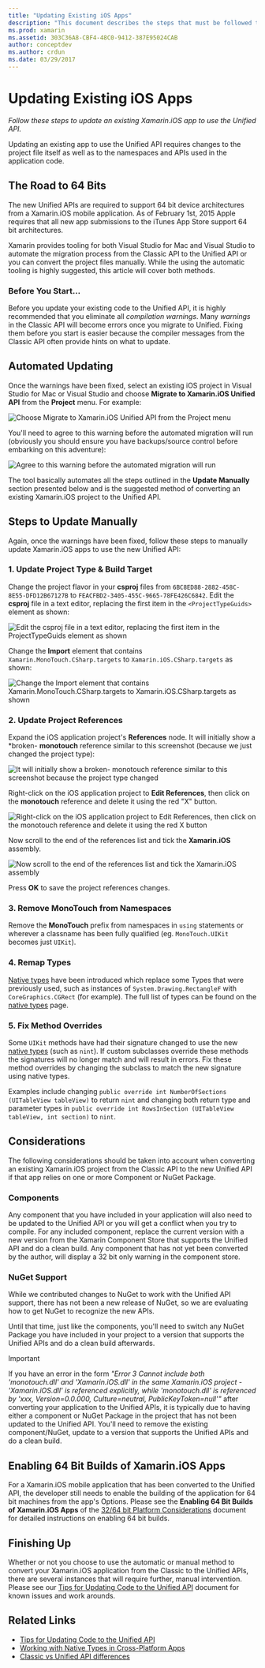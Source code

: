 ```yaml
---
title: "Updating Existing iOS Apps"
description: "This document describes the steps that must be followed to update a Xamarin.iOS app from the Classic API to the Unified API."
ms.prod: xamarin
ms.assetid: 303C36A8-CBF4-48C0-9412-387E95024CAB
author: conceptdev
ms.author: crdun
ms.date: 03/29/2017
---
```


# Updating Existing iOS Apps

_Follow these steps to update an existing Xamarin.iOS app to use the Unified API._

Updating an existing app to use the Unified API requires changes to the project file itself as well as to the namespaces and APIs used in the application code.

## The Road to 64 Bits

The new Unified APIs are required to support 64 bit device architectures from a Xamarin.iOS mobile application. As of February 1st, 2015 Apple requires that all new app submissions to the iTunes App Store support 64 bit architectures.

Xamarin provides tooling for both Visual Studio for Mac and Visual Studio to automate the migration process from the Classic API to the Unified API or you can convert the project files manually. While the using the automatic tooling is highly suggested, this article will cover both methods.

### Before You Start...

Before you update your existing code to the Unified API, it is highly recommended that you eliminate all *compilation warnings*. Many *warnings* in the Classic API will become errors once you migrate to Unified. Fixing them before you start is easier because the compiler messages from the Classic API often provide hints on what to update.

## Automated Updating

Once the warnings have been fixed, select an existing iOS project in Visual Studio for Mac or Visual Studio and choose **Migrate to Xamarin.iOS Unified API** from the **Project** menu. For example:

![Choose Migrate to Xamarin.iOS Unified API from the Project menu](updating-ios-apps-images/beta-tool1.png)

You'll need to agree to this warning before the automated migration will run (obviously you should ensure you have backups/source control before embarking on this adventure):

![Agree to this warning before the automated migration will run](updating-ios-apps-images/beta-tool2.png)

The tool basically automates all the steps outlined in the **Update Manually** section presented below and is the suggested method of converting an existing Xamarin.iOS project to the Unified API.

## Steps to Update Manually

Again, once the warnings have been fixed, follow these steps to manually update Xamarin.iOS apps to use the new Unified API:

### 1. Update Project Type & Build Target

Change the project flavor in your **csproj** files from `6BC8ED88-2882-458C-8E55-DFD12B67127B` to `FEACFBD2-3405-455C-9665-78FE426C6842`. Edit the **csproj** file in a text editor, replacing the first item in the `<ProjectTypeGuids>` element as shown:

![Edit the csproj file in a text editor, replacing the first item in the ProjectTypeGuids element as shown](updating-ios-apps-images/csproj.png)

Change the **Import** element that contains `Xamarin.MonoTouch.CSharp.targets` to `Xamarin.iOS.CSharp.targets` as shown:

![Change the Import element that contains Xamarin.MonoTouch.CSharp.targets to Xamarin.iOS.CSharp.targets as shown](updating-ios-apps-images/csproj2.png)

### 2. Update Project References

Expand the iOS application project's **References** node. It will initially show a *broken- **monotouch** reference similar to this screenshot (because we just changed the project type):

![It will initially show a broken- monotouch reference similar to this screenshot because the project type changed](updating-ios-apps-images/references.png)

Right-click on the iOS application project to **Edit References**, then click on the **monotouch** reference and delete it using the red "X" button.

![Right-click on the iOS application project to Edit References, then click on the monotouch reference and delete it using the red X button](updating-ios-apps-images/references-delete-monotouch-sml.png)

Now scroll to the end of the references list and tick the **Xamarin.iOS** assembly.

![Now scroll to the end of the references list and tick the Xamarin.iOS assembly](updating-ios-apps-images/references-add-xamarinios-sml.png)

Press **OK** to save the project references changes.

### 3. Remove MonoTouch from Namespaces

Remove the **MonoTouch** prefix from namespaces in `using` statements or wherever a classname has been fully qualified (eg. `MonoTouch.UIKit` becomes just `UIKit`).

### 4. Remap Types

[Native types](~/cross-platform/macios/nativetypes.md) have been introduced which replace some Types that were previously used, such as instances of `System.Drawing.RectangleF` with `CoreGraphics.CGRect` (for example). The full list of types can be found on the [native types](~/cross-platform/macios/nativetypes.md) page.

### 5. Fix Method Overrides

Some `UIKit` methods have had their signature changed to use the new [native types](~/cross-platform/macios/nativetypes.md) (such as `nint`). If custom subclasses override these methods the signatures will no longer match and will result in errors. Fix these method overrides by changing the subclass to match the new signature using native types.

Examples include changing `public override int NumberOfSections (UITableView tableView)` to return `nint` and changing both return type and parameter types in `public override int RowsInSection (UITableView tableView, int section)` to `nint`.

## Considerations

The following considerations should be taken into account when converting an existing Xamarin.iOS project from the Classic API to the new Unified API if that app relies on one or more Component or NuGet Package.

### Components

Any component that you have included in your application will also need to be updated to the Unified API or you will get a conflict when you try to compile. For any included component, replace the current version with a new version from the Xamarin Component Store that supports the Unified API and do a clean build. Any component that has not yet been converted by the author, will display a 32 bit only warning in the component store.

### NuGet Support

While we contributed changes to NuGet to work with the Unified API support, there has not been a new release of NuGet, so we are evaluating how to get NuGet to recognize the new APIs.

Until that time, just like the components, you'll need to switch any NuGet Package you have included in your project to a version that supports the Unified APIs and do a clean build afterwards.

> [!IMPORTANT]
> If you have an error in the form _"Error 3 Cannot include both 'monotouch.dll' and 'Xamarin.iOS.dll' in the same Xamarin.iOS project - 'Xamarin.iOS.dll' is referenced explicitly, while 'monotouch.dll' is referenced by 'xxx, Version=0.0.000, Culture=neutral, PublicKeyToken=null'"_ after converting your application to the Unified APIs, it is typically due to having either a component or NuGet Package in the project that has not been updated to the Unified API. You'll need to remove the existing component/NuGet, update to a version that supports the Unified APIs and do a clean build.

## Enabling 64 Bit Builds of Xamarin.iOS Apps

For a Xamarin.iOS mobile application that has been converted to the Unified API, the developer still needs to enable the building of the application for 64 bit machines from the app's Options. Please see the **Enabling 64 Bit Builds of Xamarin.iOS Apps** of the [32/64 bit Platform Considerations](~/cross-platform/macios/32-and-64/index.md#enable-64) document for detailed instructions on enabling 64 bit builds.

## Finishing Up

Whether or not you choose to use the automatic or manual method to convert your Xamarin.iOS application from the Classic to the Unified APIs, there are several instances that will require further, manual intervention. Please see our [Tips for Updating Code to the Unified API](~/cross-platform/macios/unified/updating-tips.md) document for known issues and work arounds.

## Related Links

- [Tips for Updating Code to the Unified API](~/cross-platform/macios/unified/updating-tips.md)
- [Working with Native Types in Cross-Platform Apps](~/cross-platform/macios/native-types-cross-platform.md)
- [Classic vs Unified API differences](https://github.com/xamarin/release-notes-archive/blob/master/release-notes/ios/api_changes/classic-vs-unified-8.6.0/index.md)
